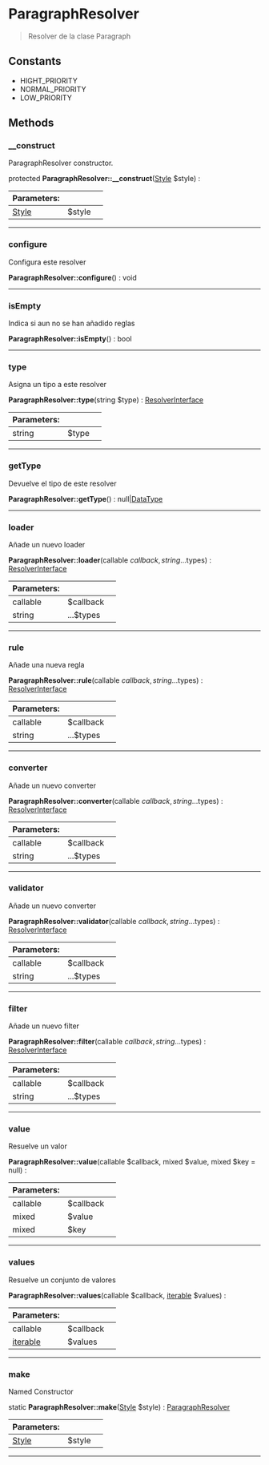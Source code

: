 
                                                                                                                                            
    
# ParagraphResolver


> Resolver de la clase Paragraph
>
> 




## Constants
- HIGHT_PRIORITY
- NORMAL_PRIORITY
- LOW_PRIORITY




## Methods

### __construct
ParagraphResolver constructor.


protected **ParagraphResolver::__construct**([Style](../../../Style.md) $style) : 


|Parameters: | | |
| --- | --- | --- |
|[Style](../../../Style.md) |$style |  |

---


### configure
Configura este resolver


**ParagraphResolver::configure**() : void



---


### isEmpty
Indica si aun no se han añadido reglas


**ParagraphResolver::isEmpty**() : bool



---


### type
Asigna un tipo a este resolver


**ParagraphResolver::type**(string $type) : [ResolverInterface](../../../ResolverInterface.md)


|Parameters: | | |
| --- | --- | --- |
|string |$type |  |

---


### getType
Devuelve el tipo de este resolver


**ParagraphResolver::getType**() : null|[DataType](../../../DataType.md)



---


### loader
Añade un nuevo loader


**ParagraphResolver::loader**(callable $callback, string ...$types) : [ResolverInterface](../../../ResolverInterface.md)


|Parameters: | | |
| --- | --- | --- |
|callable |$callback |  |
|string |...$types |  |

---


### rule
Añade una nueva regla


**ParagraphResolver::rule**(callable $callback, string ...$types) : [ResolverInterface](../../../ResolverInterface.md)


|Parameters: | | |
| --- | --- | --- |
|callable |$callback |  |
|string |...$types |  |

---


### converter
Añade un nuevo converter


**ParagraphResolver::converter**(callable $callback, string ...$types) : [ResolverInterface](../../../ResolverInterface.md)


|Parameters: | | |
| --- | --- | --- |
|callable |$callback |  |
|string |...$types |  |

---


### validator
Añade un nuevo converter


**ParagraphResolver::validator**(callable $callback, string ...$types) : [ResolverInterface](../../../ResolverInterface.md)


|Parameters: | | |
| --- | --- | --- |
|callable |$callback |  |
|string |...$types |  |

---


### filter
Añade un nuevo filter


**ParagraphResolver::filter**(callable $callback, string ...$types) : [ResolverInterface](../../../ResolverInterface.md)


|Parameters: | | |
| --- | --- | --- |
|callable |$callback |  |
|string |...$types |  |

---


### value
Resuelve un valor


**ParagraphResolver::value**(callable $callback, mixed $value, mixed $key = null) : 


|Parameters: | | |
| --- | --- | --- |
|callable |$callback |  |
|mixed |$value |  |
|mixed |$key |  |

---


### values
Resuelve un conjunto de valores


**ParagraphResolver::values**(callable $callback, [iterable](../../../iterable.md) $values) : 


|Parameters: | | |
| --- | --- | --- |
|callable |$callback |  |
|[iterable](../../../iterable.md) |$values |  |

---


### make
Named Constructor


static **ParagraphResolver::make**([Style](../../../Style.md) $style) : [ParagraphResolver](../../../ParagraphResolver.md)


|Parameters: | | |
| --- | --- | --- |
|[Style](../../../Style.md) |$style |  |

---


                                                                                                                                                                                                                                                                                                                                                                                                            
    
                                                                                                                                                                                                                                                                             
                